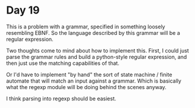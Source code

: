 # Day 19
This is a problem with a grammar, specified in something loosely resembling 
EBNF. So the language described by this grammar will be a regular expression.

Two thoughts come to mind about how to implement this. First, I could just 
parse the grammar rules and build a python-style regular expression, and then 
just use the matching capabilities of that.

Or I'd have to implement "by hand" the sort of state machine / finite automate 
that will match an input against a grammar. Which is basically what the 
regexp module will be doing behind the scenes anyway. 

I think parsing into regexp should be easiest.